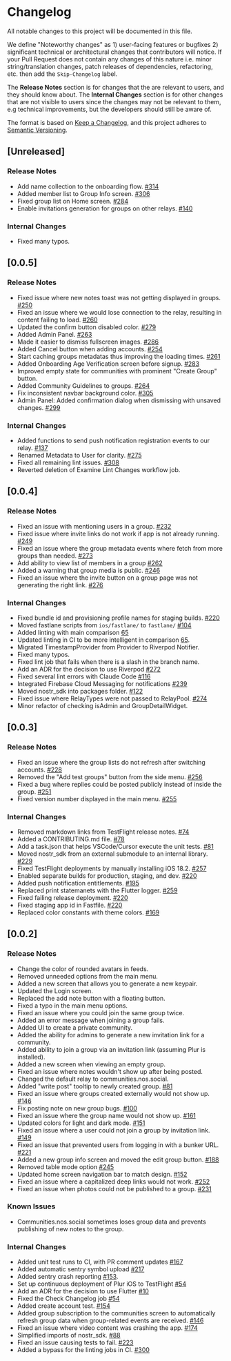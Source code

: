 # Changelog
All notable changes to this project will be documented in this file.

We define "Noteworthy changes" as 1) user-facing features or bugfixes 2) significant technical or architectural changes that contributors will notice. If your Pull Request does not contain any changes of this nature i.e. minor string/translation changes, patch releases of dependencies, refactoring, etc. then add the `Skip-Changelog` label.

The **Release Notes** section is for changes that the are relevant to users, and they should know about. The **Internal Changes** section is for other changes that are not visible to users since the changes may not be relevant to them, e.g technical improvements, but the developers should still be aware of.

The format is based on [Keep a Changelog](https://keepachangelog.com/en/1.0.0/),
and this project adheres to [Semantic Versioning](https://semver.org/spec/v2.0.0.html).

## [Unreleased]

### Release Notes
- Add name collection to the onboarding flow. [#314](https://github.com/verse-pbc/issues/issues/314)
- Added member list to Group Info screen. [#306](https://github.com/verse-pbc/issues/issues/306)
- Fixed group list on Home screen. [#284](https://github.com/verse-pbc/issues/issues/284)
- Enable invitations generation for groups on other relays. [#140](https://github.com/verse-pbc/issues/issues/140)

### Internal Changes
- Fixed many typos.

## [0.0.5]

### Release Notes
- Fixed issue where new notes toast was not getting displayed in groups. [#250](https://github.com/verse-pbc/issues/issues/250)
- Fixed an issue where we would lose connection to the relay, resulting in content failing to load. [#260](https://github.com/verse-pbc/issues/issues/260)
- Updated the confirm button disabled color. [#279](https://github.com/verse-pbc/issues/issues/279)
- Added Admin Panel. [#263](https://github.com/verse-pbc/issues/issues/263)
- Made it easier to dismiss fullscreen images. [#286](https://github.com/verse-pbc/issues/issues/286)
- Added Cancel button when adding accounts. [#254](https://github.com/verse-pbc/issues/issues/254)
- Start caching groups metadatas thus improving the loading times. [#261](https://github.com/verse-pbc/issues/issues/261)
- Added Onboarding Age Verification screen before signup. [#283](https://github.com/verse-pbc/issues/issues/283)
- Improved empty state for communities with prominent "Create Group" button.
- Added Community Guidelines to groups. [#264](https://github.com/verse-pbc/issues/issues/264)
- Fix inconsistent navbar background color. [#305](https://github.com/verse-pbc/issues/issues/305)
- Admin Panel: Added confirmation dialog when dismissing with unsaved changes. [#299](https://github.com/verse-pbc/issues/issues/299)

### Internal Changes
- Added functions to send push notification registration events to our relay. [#137](https://github.com/verse-pbc/plur/pull/137)
- Renamed Metadata to User for clarity. [#275](https://github.com/verse-pbc/issues/issues/275)
- Fixed all remaining lint issues. [#308](https://github.com/verse-pbc/issues/issues/308)
- Reverted deletion of Examine Lint Changes workflow job.

## [0.0.4]

### Release Notes
- Fixed an issue with mentioning users in a group. [#232](https://github.com/verse-pbc/issues/issues/232)
- Fixed issue where invite links do not work if app is not already running. [#249](https://github.com/verse-pbc/issues/issues/249)
- Fixed an issue where the group metadata events where fetch from more groups than needed. [#273](https://github.com/verse-pbc/issues/issues/273)
- Add ability to view list of members in a group [#262](https://github.com/verse-pbc/issues/issues/262)
- Added a warning that group media is public. [#246](https://github.com/verse-pbc/issues/issues/246)
- Fixed an issue where the invite button on a group page was not generating the right link. [#276](https://github.com/verse-pbc/issues/issues/276)

### Internal Changes
- Fixed bundle id and provisioning profile names for staging builds. [#220](https://github.com/verse-pbc/issues/issues/220)
- Moved fastlane scripts from `ios/fastlane/` to `fastlane/` [#104](https://github.com/verse-pbc/plur/pull/104)
- Added linting with main comparison [65](https://github.com/verse-pbc/issues/issues/65)
- Updated linting in CI to be more intelligent in comparison [65](https://github.com/verse-pbc/issues/issues/65).
- Migrated TimestampProvider from Provider to Riverpod Notifier.
- Fixed many typos.
- Fixed lint job that fails when there is a slash in the branch name.
- Add an ADR for the decision to use Riverpod [#272](https://github.com/verse-pbc/issues/issues/272)
- Fixed several lint errors with Claude Code [#116](https://github.com/verse-pbc/plur/pull/116)
- Integrated Firebase Cloud Messaging for notifications [#239](https://github.com/verse-pbc/issues/issues/239)
- Moved nostr_sdk into packages folder. [#122](https://github.com/verse-pbc/plur/pull/122)
- Fixed issue where RelayTypes were not passed to RelayPool. [#274](https://github.com/verse-pbc/issues/issues/274)
- Minor refactor of checking isAdmin and GroupDetailWidget.

## [0.0.3]

### Release Notes
- Fixed an issue where the group lists do not refresh after switching accounts. [#228](https://github.com/verse-pbc/issues/issues/228)
- Removed the "Add test groups" button from the side menu. [#256](https://github.com/verse-pbc/issues/issues/256)
- Fixed a bug where replies could be posted publicly instead of inside the group. [#251](https://github.com/verse-pbc/issues/issues/251)
- Fixed version number displayed in the main menu. [#255](https://github.com/verse-pbc/issues/issues/255)

### Internal Changes
- Removed markdown links from TestFlight release notes. [#74](https://github.com/verse-pbc/plur/pull/74)
- Added a CONTRIBUTING.md file. [#78](https://github.com/verse-pbc/plur/pull/78)
- Add a task.json that helps VSCode/Cursor execute the unit tests. [#81](https://github.com/verse-pbc/plur/pull/81)
- Moved nostr_sdk from an external submodule to an internal library. [#229](https://github.com/verse-pbc/issues/issues/229)
- Fixed TestFlight deployments by manually installing iOS 18.2. [#257](https://github.com/verse-pbc/issues/issues/257)
- Enabled separate builds for production, staging, and dev. [#220](https://github.com/verse-pbc/issues/issues/220)
- Added push notification entitlements. [#195](https://github.com/verse-pbc/issues/issues/195)
- Replaced print statemanets with the Flutter logger. [#259](https://github.com/verse-pbc/issues/issues/259)
- Fixed failing release deployment. [#220](https://github.com/verse-pbc/issues/issues/220)
- Fixed staging app id in Fastfile. [#220](https://github.com/verse-pbc/issues/issues/220)
- Replaced color constants with theme colors. [#169](https://github.com/verse-pbc/issues/issues/169)

## [0.0.2]

### Release Notes
- Change the color of rounded avatars in feeds.
- Removed unneeded options from the main menu.
- Added a new screen that allows you to generate a new keypair.
- Updated the Login screen.
- Replaced the add note button with a floating button.
- Fixed a typo in the main menu options.
- Fixed an issue where you could join the same group twice.
- Added an error message when joining a group fails.
- Added UI to create a private community.
- Added the ability for admins to generate a new invitation link for a community.
- Added ability to join a group via an invitation link (assuming Plur is installed).
- Added a new screen when viewing an empty group.
- Fixed an issue where notes wouldn't show up after being posted.
- Changed the default relay to communities.nos.social.
- Added "write post" tooltip to newly created group. [#81](https://github.com/verse-pbc/issues/issues/81)
- Fixed an issue where groups created externally would not show up. [#146](https://github.com/verse-pbc/issues/issues/146)
- Fix posting note on new group bugs. [#100](https://github.com/verse-pbc/issues/issues/100)
- Fixed an issue where the group name would not show up. [#161](https://github.com/verse-pbc/issues/issues/161)
- Updated colors for light and dark mode. [#151](https://github.com/verse-pbc/issues/issues/151)
- Fixed an issue where a user could not join a group by invitation link. [#149](https://github.com/verse-pbc/issues/issues/149)
- Fixed an issue that prevented users from logging in with a bunker URL. [#221](https://github.com/verse-pbc/issues/issues/221)
- Added a new group info screen and moved the edit group button. [#188](https://github.com/verse-pbc/issues/issues/188)
- Removed table mode option [#245](https://github.com/verse-pbc/issues/issues/245)
- Updated home screen navigation bar to match design. [#152](https://github.com/verse-pbc/issues/issues/152)
- Fixed an issue where a capitalized deep links would not work. [#252](https://github.com/verse-pbc/issues/issues/252)
- Fixed an issue when photos could not be published to a group. [#231](https://github.com/verse-pbc/issues/issues/231)


### Known Issues
- Communities.nos.social sometimes loses group data and prevents publishing of new notes to the group.

### Internal Changes
- Added unit test runs to CI, with PR comment updates [#167](https://github.com/verse-pbc/issues/issues/167)
- Added automatic sentry symbol upload [#217](https://github.com/verse-pbc/issues/issues/217)
- Added sentry crash reporting [#153](https://github.com/verse-pbc/issues/issues/153).
- Set up continuous deployment of Plur iOS to TestFlight [#54](https://github.com/verse-pbc/issues/issues/54)
- Add an ADR for the decision to use Flutter [#10](https://github.com/verse-pbc/issues/issues/10)
- Fixed the Check Changelog job [#54](https://github.com/verse-pbc/issues/issues/54)
- Added create account test. [#154](https://github.com/verse-pbc/issues/issues/154)
- Added group subscription to the communities screen to automatically refresh group data when group-related events are received. [#146](https://github.com/verse-pbc/issues/issues/146)
- Fixed an issue where video content was crashing the app. [#174](https://github.com/verse-pbc/issues/issues/174)
- Simplified imports of nostr_sdk. [#88](https://github.com/verse-pbc/issues/issues/88)
- Fixed an issue causing tests to fail. [#223](https://github.com/verse-pbc/issues/issues/223)
- Added a bypass for the linting jobs in CI. [#300](https://github.com/verse-pbc/issues/issues/300)
